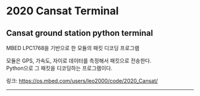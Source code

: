 # 2020 Cansat Terminal
## Cansat ground station python terminal

MBED LPC1768을 기반으로 한 모듈의 패킷 디코딩 프로그램    

모듈은 GPS, 가속도, 자이로 데이터를 측정해서 패킷으로 전송한다.   
Python으로 그 패킷을 디코딩하는 프로그램이다.   


링크: <https://os.mbed.com/users/leo2000/code/2020_Cansat/>  

------------------------------------------------------------------
